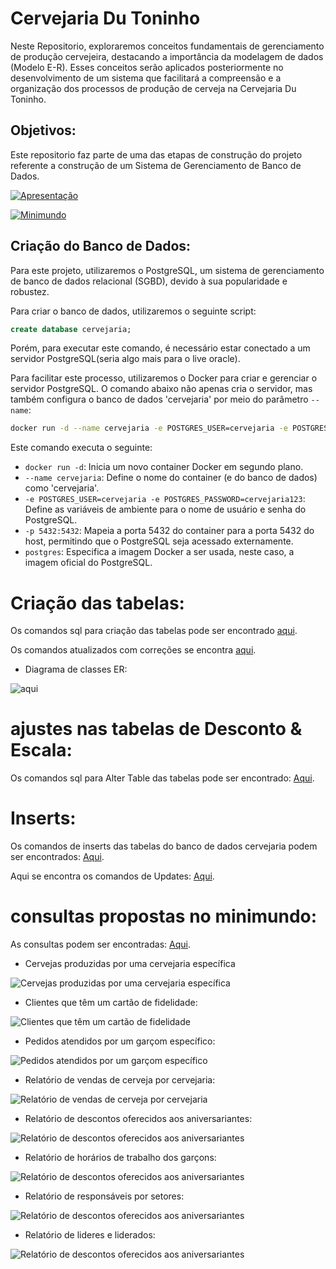 # Cervejaria Du Toninho

Neste Repositorio, exploraremos conceitos fundamentais de gerenciamento de produção cervejeira, destacando a importância da modelagem de dados (Modelo E-R). Esses conceitos serão aplicados posteriormente no desenvolvimento de um sistema que facilitará a compreensão e a organização dos processos de produção de cerveja na Cervejaria Du Toninho.

## Objetivos:

Este repositorio faz parte de uma das etapas de construção do projeto referente a construção de um Sistema de Gerenciamento de Banco de Dados.

[![Apresentação](imgs/apresentacao.png)](https://docs.google.com/presentation/d/1pl-3dAWFL5a-4FhonfdpXBSs80aHtOeIGicnX1MsWkY/edit?usp=sharing)

[![Minimundo](imgs/minimundo.png)](https://docs.google.com/document/d/1KsMsONTEVW4pmsLyKTdEtrN_dzbyItdrA8IQ80Lyupk/edit?usp=sharing)


## Criação do Banco de Dados:

Para este projeto, utilizaremos o PostgreSQL, um sistema de gerenciamento de banco de dados relacional (SGBD), devido à sua popularidade e robustez.


Para criar o banco de dados, utilizaremos o seguinte script:

```sql
create database cervejaria;
```
Porém, para executar este comando, é necessário estar conectado a um servidor PostgreSQL(seria algo mais para o live oracle).

Para facilitar este processo, utilizaremos o Docker para criar e gerenciar o servidor PostgreSQL. O comando abaixo não apenas cria o servidor, mas também configura o banco de dados 'cervejaria' por meio do parâmetro `--name`:

```bash
docker run -d --name cervejaria -e POSTGRES_USER=cervejaria -e POSTGRES_PASSWORD=cervejaria123 -p 5432:5432 postgres
```
Este comando executa o seguinte:

- `docker run -d`: Inicia um novo container Docker em segundo plano.
- `--name cervejaria`: Define o nome do container (e do banco de dados) como 'cervejaria'.
- `-e POSTGRES_USER=cervejaria -e POSTGRES_PASSWORD=cervejaria123`: Define as variáveis de ambiente para o nome de usuário e senha do PostgreSQL.
- `-p 5432:5432`: Mapeia a porta 5432 do container para a porta 5432 do host, permitindo que o PostgreSQL seja acessado externamente.
- `postgres`: Especifica a imagem Docker a ser usada, neste caso, a imagem oficial do PostgreSQL.


# Criação das tabelas:

Os comandos sql para criação das tabelas pode ser encontrado [aqui](Create_tables/create.sql).

Os comandos atualizados com correções se encontra [aqui](Create_tables/create_table_ajustado.sql).

- Diagrama de classes ER:

![aqui](imgs/diagrama_er.png)



# ajustes nas tabelas de Desconto & Escala:

Os comandos sql para Alter Table das tabelas pode ser encontrado: [Aqui](Create_tables/alter_table.sql).


# Inserts:

Os comandos de inserts das tabelas do banco de dados cervejaria podem ser encontrados: [Aqui](inserts_tables/inserts.sql).

Aqui se encontra os comandos de Updates: [Aqui](inserts_tables/update_inserts.sql).


# consultas propostas no minimundo:

As consultas podem ser encontradas: [Aqui](consultas.sql).

- Cervejas produzidas por uma cervejaria específica

![Cervejas produzidas por uma cervejaria específica](imgs/1.png)

- Clientes que têm um cartão de fidelidade:

![Clientes que têm um cartão de fidelidade](imgs/2.png)

- Pedidos atendidos por um garçom específico:

![Pedidos atendidos por um garçom específico](imgs/3.png)

- Relatório de vendas de cerveja por cervejaria:

![Relatório de vendas de cerveja por cervejaria](imgs/4.png)

- Relatório de descontos oferecidos aos aniversariantes:

![Relatório de descontos oferecidos aos aniversariantes](imgs/5.png)

- Relatório de horários de trabalho dos garçons:

![Relatório de descontos oferecidos aos aniversariantes](imgs/6.png)

- Relatório de responsáveis por setores:

![Relatório de descontos oferecidos aos aniversariantes](imgs/7.png)

- Relatório de lideres e liderados:

![Relatório de descontos oferecidos aos aniversariantes](imgs/8.png)